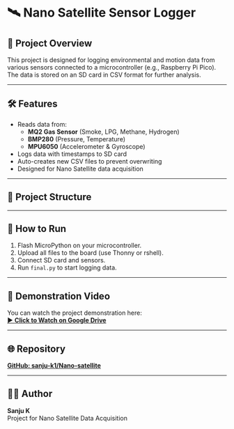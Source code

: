# 🛰️ Nano Satellite Sensor Logger

## 📌 Project Overview
This project is designed for logging environmental and motion data from various sensors connected to a microcontroller (e.g., Raspberry Pi Pico).  
The data is stored on an SD card in CSV format for further analysis.

---

## 🛠️ Features
- Reads data from:
  - **MQ2 Gas Sensor** (Smoke, LPG, Methane, Hydrogen)
  - **BMP280** (Pressure, Temperature)
  - **MPU6050** (Accelerometer & Gyroscope)
- Logs data with timestamps to SD card
- Auto-creates new CSV files to prevent overwriting
- Designed for Nano Satellite data acquisition

---

## 📂 Project Structure


---

## 🚀 How to Run
1. Flash MicroPython on your microcontroller.
2. Upload all files to the board (use Thonny or rshell).
3. Connect SD card and sensors.
4. Run `final.py` to start logging data.

---

## 🎥 Demonstration Video
You can watch the project demonstration here:  
[▶️ **Click to Watch on Google Drive**](https://drive.google.com/file/d/1bKbV-ybAWQexy-MexGPHM9x_Ospnfvzv/view?usp=sharing)

---

## 🌐 Repository
[**GitHub: sanju-k1/Nano-satellite**](https://github.com/sanju-k1/Nano-satellite)

---

## 👨‍💻 Author
**Sanju K**  
Project for Nano Satellite Data Acquisition
